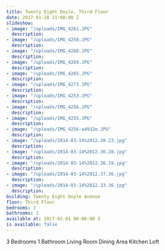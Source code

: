 ```yaml
---
title: Twenty Eight Doyle, Third Floor
date: 2017-01-28 21:08:00 Z
slideshow:
- image: "/uploads/IMG_4261.JPG"
  description:
- image: "/uploads/IMG_4258.JPG"
  description:
- image: "/uploads/IMG_4260.JPG"
  description:
- image: "/uploads/IMG_4269.JPG"
  description:
- image: "/uploads/IMG_4265.JPG"
  description:
- image: "/uploads/IMG_4273.JPG"
  description:
- image: "/uploads/IMG_4253.JPG"
  description:
- image: "/uploads/IMG_4256.JPG"
  description:
- image: "/uploads/IMG_4255.JPG"
  description:
- image: "/uploads/IMG_4256-a4932e.JPG"
  description:
- image: "/uploads/2014-03-14%2012.38.23.jpg"
  description:
- image: "/uploads/2014-03-14%2012.36.28.jpg"
  description:
- image: "/uploads/2014-03-14%2012.36.19.jpg"
  description:
- image: "/uploads/2014-03-14%2012.37.36.jpg"
  description:
- image: "/uploads/2014-03-14%2012.33.36.jpg"
  description:
building: Twenty Eight Doyle Avenue
floor: Third Floor
bedrooms: 3
bathrooms: 1
available at: 2017-02-01 00:00:00 Z
is available: false
---
```


3 Bedrooms
1 Bathroom
Living Room
Dining Area
Kitchen
Loft
